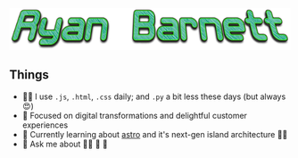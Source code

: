 <p align="center">
  <picture>
    <source media="(prefers-color-scheme: dark)" srcset="https://github.com/rmbrntt/rmbrntt/blob/main/Ryan-Barnett.png">
    <source media="(prefers-color-scheme: light)" srcset="https://github.com/rmbrntt/rmbrntt/blob/main/Ryan-Barnett.png">
    <img alt="Shows an illustrated 8bit name in green of Ryan Barnet in light mode and in dark mode." src=https://github.com/rmbrntt/rmbrntt/blob/main/Ryan-Barnett.png">
  </picture>
</p>

Things
---
- 👨‍💻 I use `.js`, `.html`, `.css` daily; and `.py` a bit less these days (but always 😍)
- 🔭 Focused on digital transformations and delightful customer experiences
- 🌱 Currently learning about <a href="https://astro.build/" target="_blank">astro</a> and it's next-gen island architecture 🤔💡
- 💬 Ask me about 👨‍🌾 🚜 🌾


<!--
- 💬 Ask me about ...
- 📫 How to reach me: ...
- ⚡ Fun fact: ...
-->
